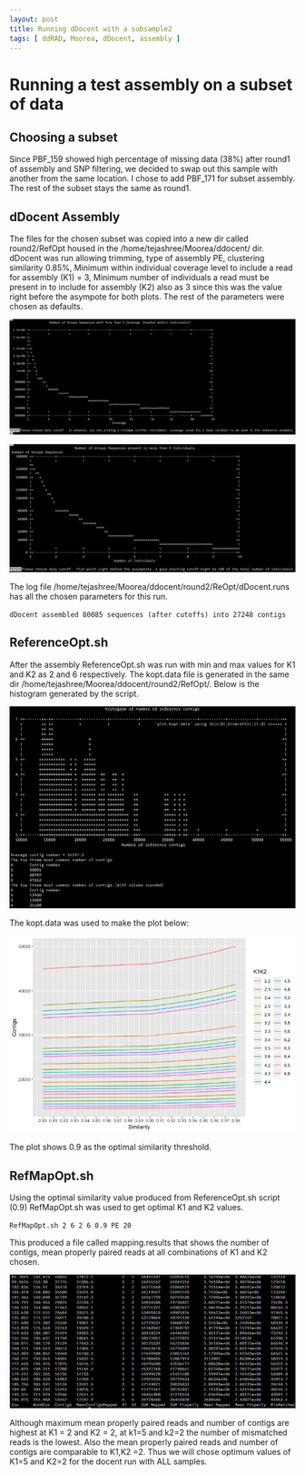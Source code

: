 ```yaml
---
layout: post
title: Running dDocent with a subsample2
tags: [ ddRAD, Moorea, dDocent, assembly ]
---
```


# Running a test assembly on a subset of data

## Choosing a subset 
Since PBF_159 showed high percentage of missing data (38%) after round1 of assembly and SNP filtering, we decided to swap out this sample with another from the same location. I chose to add PBF_171 for subset assembly. The rest of the subset stays the same as round1.

## dDocent Assembly 
The files for the chosen subset was copied into a new dir called round2/RefOpt housed in the /home/tejashree/Moorea/ddocent/ dir. 
dDocent was run allowing trimming, type of assembly PE, clustering similarity 0.85%, Minimum within individual coverage level to include a read for assembly (K1) = 3, Minimum number of individuals a read must be present in to include for assembly (K2) also as 3 since this was the value right before the asympote for both plots. The rest of the parameters were chosen as defaults. 

![Histogram](https://github.com/tejashree1modak/TM_Putnam_Lab_Notebook/blob/master/images/Assembly_round2_hist1.png)

![Histogram](https://github.com/tejashree1modak/TM_Putnam_Lab_Notebook/blob/master/images/Assembly_round2_hist2.png)

The log file /home/tejashree/Moorea/ddocent/round2/ReOpt/dDocent.runs has all the chosen parameters for this run. 

`dDocent assembled 80085 sequences (after cutoffs) into 27248 contigs`

## ReferenceOpt.sh 
After the assembly ReferenceOpt.sh was run with min and max values for K1 and K2 as 2 and 6 respectively. The kopt.data file is generated in the same dir /home/tejashree/Moorea/ddocent/round2/RefOpt/. Below is the histogram generated by the script. 

![Histogram](https://github.com/tejashree1modak/TM_Putnam_Lab_Notebook/blob/master/images/Assembly_round2_K1K2.png)

The kopt.data was used to make the plot below:

![Histogram](https://github.com/tejashree1modak/TM_Putnam_Lab_Notebook/blob/master/images/Assembly_round2_K1K2.jpeg)

The plot shows 0.9 as the optimal similarity threshold. 

## RefMapOpt.sh 
Using the optimal similarity value produced from ReferenceOpt.sh script (0.9) RefMapOpt.sh was used to get optimal K1 and K2 values. 

`RefMapOpt.sh 2 6 2 6 0.9 PE 20`

This produced a file called mapping.results that shows the number of contigs, mean properly paired reads at all combinations of K1 and K2 chosen. 

![MappingResults](https://github.com/tejashree1modak/TM_Putnam_Lab_Notebook/blob/master/images/RefMapOpt_round2.png)

Although maximum mean properly paired reads and number of contigs are highest at K1 = 2 and K2 = 2, at k1=5 and k2=2 the number of mismatched reads is the lowest. Also the mean properly paired reads and number of contigs are comparable to K1,K2 =2. Thus we will chose optimum values of K1=5 and K2=2 for the docent run with ALL samples.  
